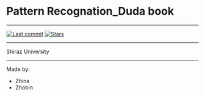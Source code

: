 # Pattern Recognation_Duda book

------------------------------------
[![Last commit](https://img.shields.io/github/last-commit/sabouri1994/Pattern-Recognition_Duda-book.svg?maxAge=1800)](https://github.com/sabouri1994/Pattern-Recognition_Duda-book/commits/main)
[![Stars](https://img.shields.io/github/stars/sabouri1994/Pattern-Recognition_Duda-book.svg)](#)<br><hr>

Shiraz University

-----------------------------------
Made by:

* Zhina
* Zhobin
 
